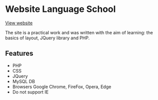 # Website Language School
[View website](http://lang-school.epizy.com/)

The site is a practical work and was written with the aim of learning: the basics of layout,  JQuery library and PHP.

## Features
- PHP
- CSS
- JQuery
- MySQL DB
- Browsers Google Chrome, FireFox, Opera, Edge
- Do not support IE
